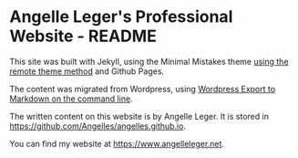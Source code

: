 # Angelle Leger's Professional Website - README

This site was built with Jekyll, using the Minimal Mistakes theme [using the remote theme method](https://mmistakes.github.io/minimal-mistakes/docs/quick-start-guide/#remote-theme-method) and Github Pages.

The content was migrated from Wordpress, using [Wordpress Export to Markdown on the command line](https://github.com/lonekorean/wordpress-export-to-markdown).

The written content on this website is by Angelle Leger. It is stored in https://github.com/Angelles/angelles.github.io.

You can find my website at https://www.angelleleger.net.

